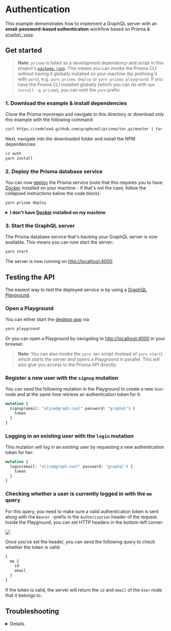 # Authentication

This example demonstrates how to implement a GraphQL server with an **email-password-based authentication** workflow based on Prisma & [`graphql-yoga`](https://github.com/graphcool/graphql-yoga).

## Get started

> **Note**: `prisma` is listed as a _development dependency_ and _script_ in this project's [`package.json`](./package.json). This means you can invoke the Prisma CLI without having it globally installed on your machine (by prefixing it with `yarn`), e.g. `yarn prisma deploy` or `yarn prisma playground`. If you have the Prisma CLI installed globally (which you can do with `npm install -g prisma`), you can omit the `yarn` prefix.

### 1. Download the example & install dependencies

Clone the Prisma monorepo and navigate to this directory or download _only_ this example with the following command:

```sh
curl https://codeload.github.com/graphcool/prisma/tar.gz/master | tar -xz --strip=2 prisma-master/examples/auth
```

Next, navigate into the downloaded folder and install the NPM dependencies:

```sh
cd auth
yarn install
```

### 2. Deploy the Prisma database service

You can now [deploy](https://www.prismagraphql.com/docs/reference/cli-command-reference/database-service/prisma-deploy-kee1iedaov) the Prisma service (note that this requires you to have [Docker](https://www.docker.com) installed on your machine - if that's not the case, follow the collapsed instructions below the code block):

```sh
yarn prisma deploy
```

<details>
 <summary><strong>I don't have <a href="https://www.docker.com">Docker</a> installed on my machine</strong></summary>

To deploy your service to a public cluster (rather than locally with Docker), you need to perform the following steps:

1. Remove the `cluster` property from `prisma.yml`
1. Run `yarn prisma deploy`
1. When prompted by the CLI, select a public cluster (e.g. `prisma-eu1` or `prisma-us1`)
1. Replace the [`endpoint`](./src/index.js#L23) in `index.js` with the HTTP endpoint that was printed after the previous command

</details>

### 3. Start the GraphQL server

The Prisma database service that's backing your GraphQL server is now available. This means you can now start the server:

```sh
yarn start
```

The server is now running on [http://localhost:4000](http://localhost:4000).

## Testing the API

The easiest way to test the deployed service is by using a [GraphQL Playground](https://github.com/graphcool/graphql-playground).

### Open a Playground

You can either start the [desktop app](https://github.com/graphcool/graphql-playground) via

```sh
yarn playground
```

Or you can open a Playground by navigating to [http://localhost:4000](http://localhost:4000) in your browser.

> **Note**: You can also invoke the `yarn dev` script (instead of `yarn start`) which starts the server _and_ opens a Playground in parallel. This will also give you access to the Prisma API directly.

### Register a new user with the `signup` mutation

You can send the following mutation in the Playground to create a new `User` node and at the same time retrieve an authentication token for it:

```graphql
mutation {
  signup(email: "alice@graph.cool" password: "graphql") {
    token
  }
}
```

### Logging in an existing user with the `login` mutation

This mutation will log in an _existing_ user by requesting a new authentication token for her:

```graphql
mutation {
  login(email: "alice@graph.cool" password: "graphql") {
    token
  }
}
```

### Checking whether a user is currently logged in with the `me` query

For this query, you need to make sure a valid authentication token is sent along with the `Bearer `-prefix in the `Authorization` header of the request. Inside the Playground, you can set HTTP headers in the bottom-left corner:

![](https://imgur.com/bEGUtO0.png)

Once you've set the header, you can send the following query to check whether the token is valid:

```graphql
{
  me {
    id
    email
  }
}
```

If the token is valid, the server will return the `id` and `email` of the `User` node that it belongs to.

## Troubleshooting

<details>
 <summaryI'm getting the error message <code>[Network error]: FetchError: request to http://localhost:4466/auth-example/dev failed, reason: connect ECONNREFUSED</code> when trying to send a query or mutation</summary>

This is because the endpoint for the Prisma service is hardcoded in [`index.js`](index.js#L23). The service is assumed to be running on the default port for a local cluster: `http://localhost:4466`. Apparently, your local cluster is using a different port.

You now have two options:

1. Figure out the port of your local cluster and adjust it in `index.js`. You can look it up in `~/.prisma/config.yml`.
1. Deploy the service to a public cluster. Expand the `I don't have Docker installed on my machine`-section in step 2 for instructions.

Either way, you need to adjust the `endpoint` that's passed to the `Prisma` constructor in `index.js` so it reflects the actual cluster domain and service endpoint.

</details>
